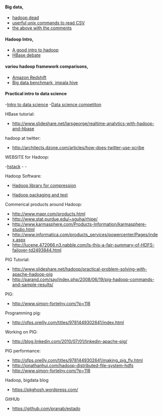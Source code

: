 #### Big data,

- [hadoop dead](http://www.dataintoresults.com/2013/04/hadoop-landscape-review-2013/)
- [userful unix commands to read CSV](http://www.gregreda.com/2013/07/15/unix-commands-for-data-science/)
- [the above with the comments](https://news.ycombinator.com/item?id=6046682)


#### Hadoop Intro,
- [A good intro to hadoop](http://bradhedlund.com/2011/09/10/understanding-hadoop-clusters-and-the-network/)
- [HBase debate](http://www.informationweek.com/software/enterprise-applications/big-data-debate-will-hbase-dominate-nosq/240159475)


#### variou hadoop framework comparisons,
- [Amazon Redshift](http://dailytechnology.net/2013/08/03/redshift-what-you-need-to-know/)
- [Big data benchmark, impala,hive](https://amplab.cs.berkeley.edu/benchmark/)

#### Practical intro to data science
-[Intro to data science](http://blog.zipfianacademy.com/post/46864003608/a-practical-intro-to-data-science)
-[Data science competiton](http://www.kaggle.com/)



HBase tutorial:
- http://www.slideshare.net/larsgeorge/realtime-analytics-with-hadoop-and-hbase

hadoop at twitter:
- http://architects.dzone.com/articles/how-does-twitter-use-scribe


WEBSITE for Hadoop:

-[hstack](http://hstack.org/)
-[](http://radar.oreilly.com/2011/06/getting-started-with-hadoop.html)
-[](http://www.hortonworks.com/new-apache-pig-features-part-1-macro/)

Hadoop Software:
- [Hadoop library for compression](http://code.google.com/p/hadoop-snappy/)

- [Hadoop packaging and test](http://wiki.apache.org/incubator/BigtopProposal)

Commerical products around Hadoop:
- http://www.mapr.com/products.html
- http://www.stat.purdue.edu/~sguha/rhipe/
- http://www.karmasphere.com/Products-Information/karmasphere-studio.html
- http://www.informatica.com/products_services/powercenter/Pages/index.aspx
- http://lucene.472066.n3.nabble.com/Is-this-a-fair-summary-of-HDFS-failover-td2493844.html

PIG Tutorial:
- http://www.slideshare.net/hadoop/practical-problem-solving-with-apache-hadoop-pig
- http://parand.com/say/index.php/2008/06/19/pig-hadoop-commands-and-sample-results/

PIG:
- http://www.simon-fortelny.com/?p=118

Programming pig:
- http://ofps.oreilly.com/titles/9781449302641/index.html

Working on PIG:
- http://blog.linkedin.com/2010/07/01/linkedin-apache-pig/

PIG performance:
- http://ofps.oreilly.com/titles/9781449302641/making_pig_fly.html
- http://jonathanhui.com/hadoop-distributed-file-system-hdfs
- http://www.simon-fortelny.com/?p=118

Hadoop, bigdata blog
- https://pkghosh.wordpress.com/

GitHUb
- https://github.com/pranab/estado

